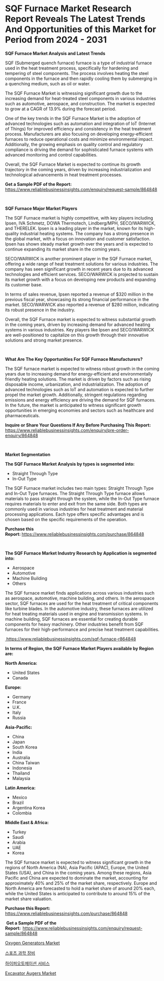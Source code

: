 <p><h1>SQF Furnace Market Research Report Reveals The Latest Trends And Opportunities of this Market for Period from 2024 - 2031</h1></p><p><strong>SQF Furnace Market Analysis and Latest Trends</strong></p>
<p><p>SQF (Submerged quench furnace) furnace is a type of industrial furnace used in the heat treatment process, specifically for hardening and tempering of steel components. The process involves heating the steel components in the furnace and then rapidly cooling them by submerging in a quenching medium, such as oil or water.</p><p>The SQF Furnace Market is witnessing significant growth due to the increasing demand for heat-treated steel components in various industries such as automotive, aerospace, and construction. The market is expected to grow at a CAGR of 13.9% during the forecast period.</p><p>One of the key trends in the SQF Furnace Market is the adoption of advanced technologies such as automation and integration of IoT (Internet of Things) for improved efficiency and consistency in the heat treatment process. Manufacturers are also focusing on developing energy-efficient furnaces to reduce operational costs and minimize environmental impact. Additionally, the growing emphasis on quality control and regulatory compliance is driving the demand for sophisticated furnace systems with advanced monitoring and control capabilities.</p><p>Overall, the SQF Furnace Market is expected to continue its growth trajectory in the coming years, driven by increasing industrialization and technological advancements in heat treatment processes.</p></p>
<p><strong>Get a Sample PDF of the Report:&nbsp;</strong> <a href="https://www.reliablebusinessinsights.com/enquiry/request-sample/864848">https://www.reliablebusinessinsights.com/enquiry/request-sample/864848</a></p>
<p>&nbsp;</p>
<p><strong>SQF Furnace Major Market Players</strong></p>
<p><p>The SQF Furnace market is highly competitive, with key players including Ipsen, IVA Schmetz, DOWA Thermotech, Lindberg/MPH, SECO/WARWICK, and THERELEK. Ipsen is a leading player in the market, known for its high-quality industrial heating systems. The company has a strong presence in the global market, with a focus on innovation and customer satisfaction. Ipsen has shown steady market growth over the years and is expected to continue expanding its market share in the coming years.</p><p>SECO/WARWICK is another prominent player in the SQF Furnace market, offering a wide range of heat treatment solutions for various industries. The company has seen significant growth in recent years due to its advanced technologies and efficient services. SECO/WARWICK is projected to sustain its market growth with a focus on developing new products and expanding its customer base.</p><p>In terms of sales revenue, Ipsen reported a revenue of $320 million in the previous fiscal year, showcasing its strong financial performance in the market. SECO/WARWICK also reported a revenue of $280 million, indicating its robust presence in the industry.</p><p>Overall, the SQF Furnace market is expected to witness substantial growth in the coming years, driven by increasing demand for advanced heating systems in various industries. Key players like Ipsen and SECO/WARWICK are well-positioned to capitalize on this growth through their innovative solutions and strong market presence.</p></p>
<p>&nbsp;</p>
<p><strong>What Are The Key Opportunities For SQF Furnace Manufacturers?</strong></p>
<p><p>The SQF furnace market is expected to witness robust growth in the coming years due to increasing demand for energy-efficient and environmentally friendly heating solutions. The market is driven by factors such as rising disposable income, urbanization, and industrialization. The adoption of advanced technologies such as IoT and automation is expected to further propel the market growth. Additionally, stringent regulations regarding emissions and energy efficiency are driving the demand for SQF furnaces. In the future, the market is anticipated to witness significant growth opportunities in emerging economies and sectors such as healthcare and pharmaceuticals.</p></p>
<p><strong>Inquire or Share Your Questions If Any Before Purchasing This Report:</strong> <a href="https://www.reliablebusinessinsights.com/enquiry/pre-order-enquiry/864848">https://www.reliablebusinessinsights.com/enquiry/pre-order-enquiry/864848</a></p>
<p>&nbsp;</p>
<p><strong>Market Segmentation</strong></p>
<p><strong>The SQF Furnace Market Analysis by types is segmented into:</strong></p>
<p><ul><li>Straight Through Type</li><li>In-Out Type</li></ul></p>
<p><p>The SQF Furnace market includes two main types: Straight Through Type and In-Out Type furnaces. The Straight Through Type furnace allows materials to pass straight through the system, while the In-Out Type furnace requires materials to enter and exit from the same side. Both types are commonly used in various industries for heat treatment and material processing applications. Each type offers specific advantages and is chosen based on the specific requirements of the operation.</p></p>
<p><strong>Purchase this Report:&nbsp;</strong><a href="https://www.reliablebusinessinsights.com/purchase/864848">https://www.reliablebusinessinsights.com/purchase/864848</a></p>
<p>&nbsp;</p>
<p><strong>The SQF Furnace Market Industry Research by Application is segmented into:</strong></p>
<p><ul><li>Aerospace</li><li>Automotive</li><li>Machine Building</li><li>Others</li></ul></p>
<p><p>The SQF furnace market finds applications across various industries such as aerospace, automotive, machine building, and others. In the aerospace sector, SQF furnaces are used for the heat treatment of critical components like turbine blades. In the automotive industry, these furnaces are utilized for heat treating materials used in engine and transmission systems. In machine building, SQF furnaces are essential for creating durable components for heavy machinery. Other industries benefit from SQF furnaces for their high-performance and precise heat treatment capabilities.</p></p>
<p><a href="https://www.reliablebusinessinsights.com/sqf-furnace-r864848">&nbsp;https://www.reliablebusinessinsights.com/sqf-furnace-r864848</a></p>
<p><strong>In terms of Region, the SQF Furnace Market Players available by Region are:</strong></p>
<p>
    <p> <strong> North America: </strong>
        <ul>
            <li>United States</li>
            <li>Canada</li>
        </ul>
        </p> 
    <p> <strong> Europe: </strong>
        <ul>
            <li>Germany</li>
            <li>France</li>
            <li>U.K.</li>
            <li>Italy</li>
            <li>Russia</li>
        </ul>
        </p> 
    <p> <strong> Asia-Pacific: </strong>
        <ul>
            <li>China</li>
            <li>Japan</li>
            <li>South Korea</li>
            <li>India</li>
            <li>Australia</li>
            <li>China Taiwan</li>
            <li>Indonesia</li>
            <li>Thailand</li>
            <li>Malaysia</li>
        </ul>
        </p> 
    <p> <strong> Latin America: </strong>
        <ul>
            <li>Mexico</li>
            <li>Brazil</li>
            <li>Argentina Korea</li>
            <li>Colombia</li>
        </ul>
        </p> 
    <p> <strong> Middle East & Africa: </strong>
        <ul>
            <li>Turkey</li>
            <li>Saudi</li>
            <li>Arabia</li>
            <li>UAE</li>
            <li>Korea</li>
        </ul>
    </p>
    </p>
<p><p>The SQF furnace market is expected to witness significant growth in the regions of North America (NA), Asia Pacific (APAC), Europe, the United States (USA), and China in the coming years. Among these regions, Asia Pacific and China are expected to dominate the market, accounting for approximately 40% and 25% of the market share, respectively. Europe and North America are forecasted to hold a market share of around 20% each, while the United States is anticipated to contribute to around 15% of the market share valuation.</p></p>
<p><strong>Purchase this Report: </strong><a href="https://www.reliablebusinessinsights.com/purchase/864848">https://www.reliablebusinessinsights.com/purchase/864848</a></p>
<p>&nbsp;<strong>Get a Sample PDF of the Report:&nbsp;&nbsp;</strong><a href="https://www.reliablebusinessinsights.com/enquiry/request-sample/864848">https://www.reliablebusinessinsights.com/enquiry/request-sample/864848</a></p>
<p><strong></strong></p>
<p><p><a href="https://github.com/arionmp/Market-Research-Report-List-4/blob/main/oxygen-generators-market.md">Oxygen Generators Market</a></p><p><a href="https://github.com/PercyHagernes9778/Market-Research-Report-List-2/blob/main/3543141167416.md">스포츠 과학 장비</a></p><p><a href="https://github.com/rsg307664904/Market-Research-Report-List-2/blob/main/5228221167415.md">하이퍼오토메이션 서비스</a></p><p><a href="https://github.com/SheilaBruen2023/Market-Research-Report-List-1/blob/main/excavator-augers-market.md">Excavator Augers Market</a></p></p>